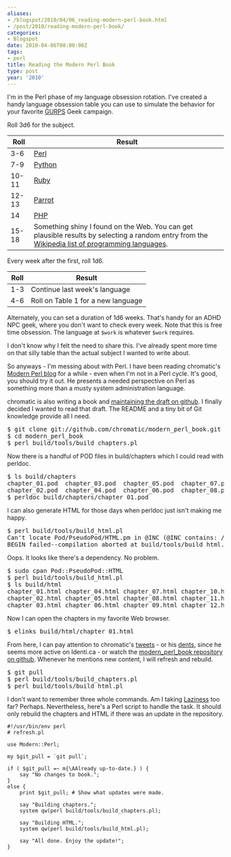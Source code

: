 ```yaml
---
aliases:
- /blogspot/2010/04/06_reading-modern-perl-book.html
- /post/2010/reading-modern-perl-book/
categories:
- Blogspot
date: 2010-04-06T00:00:00Z
tags:
- perl
title: Reading the Modern Perl Book
type: post
year: '2010'
---
```

<p>I'm in the Perl phase of my language obsession rotation. I've created a handy language obsession table you can use to simulate the behavior for your favorite <a href="http://sjgames.com/gurps/">GURPS</a> Geek campaign.</p>
<!--more-->

<p>Roll 3d6 for the subject.</p>

<table>
<thead>
  <tr>
    <th>Roll</th>
    <th>Result</th>
  </tr>
</thead>
<tbody>
  <tr>
    <td>3-6</td>
    <td><a href="http://perl.org">Perl</a></td>
  </tr>
  <tr>
    <td>7-9</td>
    <td><a href="http://python.org">Python</a></td>
  </tr>
  <tr>
    <td>10-11</td>
    <td><a href="http://www.ruby-lang.org/en/">Ruby</a></td>
  </tr>
  <tr>
    <td>12-13</td>
    <td><a href="http://www.parrot.org/">Parrot</a></td>
  </tr>
  <tr>
    <td>14</td>
    <td><a href="http://php.net">PHP</a></td>
  </tr>
  <tr>
    <td>15-18</td>
    <td>Something shiny I found on the Web. You can get plausible results by selecting a random entry from the <a href="http://en.wikipedia.org/wiki/List_of_programming_languages">Wikipedia list of programming languages</a>.
    </td>
  </tr>
</tbody>
</table>

<p>Every week after the first, roll 1d6.</p>

<table>
<thead>
  <tr>
    <th>Roll</th>
    <th>Result</th>
  </tr>
</thead>
<tbody>
  <tr>
    <td>1-3</td><td>Continue last week's  language</td>
  </tr>
  <tr>
    <td>4-6</td><td>Roll on Table 1 for a new language</td>
  </tr>
</tbody>
</table>

<p>Alternately, you can set a duration of 1d6 weeks. That's handy for an ADHD NPC geek, where you don't want to check every week. Note that this is free time obsession. The language at <code>$work</code> is whatever <code>$work</code> requires.</p>

<p>I don't know why I felt the need to share this. I've already spent more time on that silly table than the actual subject I wanted to write about.</p>

<p>So anyways - I'm messing about with Perl. I have been reading chromatic's <a href="http://modernperlbooks.com/mt/index.html">Modern Perl blog</a> for a while - even when I'm not in a Perl cycle. It's good, you should try it out. He presents a needed perspective on Perl as something more than a musty system administration language.</p>

<p>chromatic is also writing a book and <a href="http://github.com/chromatic/modern_perl_book">maintaining the draft on github</a>. I finally decided I wanted to read that draft. The README and a tiny bit of Git knowledge provide all I need.</p>

<pre>
$ git clone git://github.com/chromatic/modern_perl_book.git
$ cd modern_perl_book
$ perl build/tools/build_chapters.pl
</pre>

<p>Now there is a handful of POD files in build/chapters which I could read with perldoc.</p>

<pre>
$ ls build/chapters
chapter_01.pod  chapter_03.pod  chapter_05.pod  chapter_07.pod  chapter_09.pod  chapter_11.pod  chapter_13.pod  chapter_15.pod
chapter_02.pod  chapter_04.pod  chapter_06.pod  chapter_08.pod  chapter_10.pod  chapter_12.pod  chapter_14.pod  chapter_16.pod
$ perldoc build/chapters/chapter_01.pod
</pre>

<p>
I can also generate HTML for those days when perldoc just isn't making me happy.</p>

<pre>
$ perl build/tools/build_html.pl
Can't locate Pod/PseudoPod/HTML.pm in @INC (@INC contains: /usr/local/lib/perl5/5.10.1/darwin-2level /usr/local/lib/perl5/5.10.1 /usr/local/lib/perl5/site_perl/5.10.1/darwin-2level /usr/local/lib/perl5/site_perl/5.10.1 /usr/local/lib/perl5/site_perl .) at build/tools/build_html.pl line 6.
BEGIN failed--compilation aborted at build/tools/build_html.pl line 6.
</pre>

<p>
Oops. It looks like there's a dependency. No problem.
</p>

<pre>
$ sudo cpan Pod::PseudoPod::HTML
$ perl build/tools/build_html.pl
$ ls build/html
chapter_01.html chapter_04.html chapter_07.html chapter_10.html chapter_13.html chapter_16.html
chapter_02.html chapter_05.html chapter_08.html chapter_11.html chapter_14.html style.css
chapter_03.html chapter_06.html chapter_09.html chapter_12.html chapter_15.html
</pre>

<p>
Now I can open the chapters in my favorite Web browser.
</p>

<pre>
$ elinks build/html/chapter_01.html
</pre>

<p>
From here, I can pay attention to chromatic's <a href="http://twitter.com/chromatic_x">tweets</a> - or his <a href="http://identi.ca/chromatic">dents</a>, since he seems more active on Identi.ca - or watch the <a href="http://github.com/chromatic/modern_perl_book">modern_perl_book repository on github</a>. Whenever he mentions new content, I will refresh and rebuild.
</p>

<pre>
$ git pull
$ perl build/tools/build_chapters.pl
$ perl build/tools/build_html.pl
</pre>

<p>I don't want to remember three whole commands. Am I taking <a href="http://c2.com/cgi/wiki?LazinessImpatienceHubris">Laziness</a> too far? Perhaps. Nevertheless, here's a Perl script to handle the task. It should only rebuild the chapters and HTML if there was an update in the repository.</p>

    #!/usr/bin/env perl
    # refresh.pl

    use Modern::Perl;

    my $git_pull = `git pull`;

    if ( $git_pull =~ m{\AAlready up-to-date.} ) {
        say "No changes to book.";
    }
    else {
        print $git_pull; # Show what updates were made.

        say "Building chapters.";
        system qw(perl build/tools/build_chapters.pl);

        say "Building HTML.";
        system qw(perl build/tools/build_html.pl);

        say "All done. Enjoy the update!";
    }
